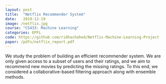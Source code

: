 ```yaml
---
layout: post
title:  "Netflix Recommender System"
date:   2019-12-19
image: /netflix.jpg
course: "CS433: Machine Learning"
categories: EPFL
code: https://github.com/ridhachahed/Netflix-Machine-Learning-Project
paper: /pdfs/netflix_report.pdf
---
```

We study the problem of building an efficient recommender system. We are only given access to a subset of users and
their ratings, and we aim to recommend new movies by predicting the missing ratings. To this end, we considered a collaborative-based filtering
approach along with ensemble methods.